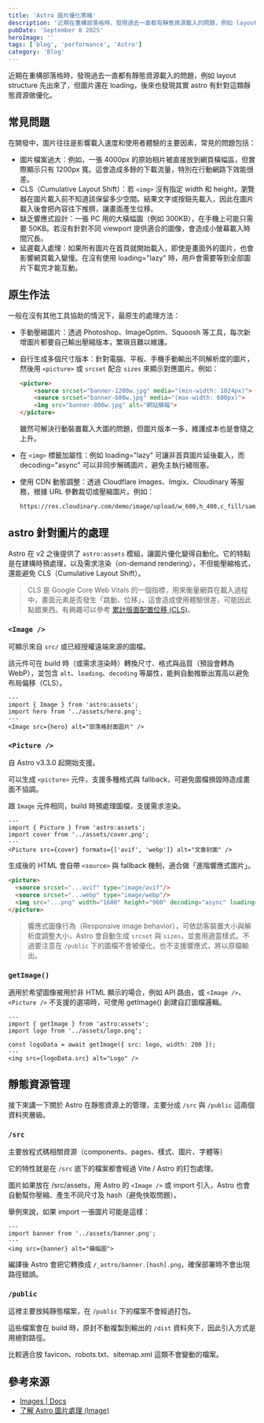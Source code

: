 ```yaml
---
title: 'Astro 圖片優化策略'
description: '近期在重構部落格時，發現過去一直都有靜態資源載入的問題，例如 layout structure 先出來了，但圖片還在 loading，後來也發現其實 astro 有針對這類靜態資源做優化。'
pubDate: 'September 8 2025'
heroImage: ''
tags: ['blog', 'performance', 'Astro']
category: 'Blog'
---
```


近期在重構部落格時，發現過去一直都有靜態資源載入的問題，例如 layout structure 先出來了，但圖片還在 loading，後來也發現其實 astro 有針對這類靜態資源做優化。

## 常見問題

在開發中，圖片往往是影響載入速度和使用者體驗的主要因素，常見的問題包括：

- 圖片檔案過大：例如，一張 4000px 的原始相片被直接放到網頁橫幅區，但實際顯示只有 1200px 寬。這會造成多餘的下載流量，特別在行動網路下效能很差。
- CLS（Cumulative Layout Shift）：若 `<img>` 沒有指定 width 和 height，瀏覽器在圖片載入前不知道該保留多少空間。結果文字或按鈕先載入，因此在圖片載入後會把內容往下推擠，讓畫面產生位移。
- 缺乏響應式設計：一張 PC 用的大橫幅圖（例如 300KB），在手機上可能只需要 50KB。若沒有針對不同 viewport 提供適合的圖像，會造成小螢幕載入時間冗長。
- 延遲載入處理：如果所有圖片在首頁就開始載入，即使是畫面外的圖片，也會影響網頁載入變慢。在沒有使用 loading="lazy" 時，用戶會需要等到全部圖片下載完才能互動。

## 原生作法

一般在沒有其他工具協助的情況下，最原生的處理方法：

- 手動壓縮圖片：透過 Photoshop、ImageOptim、Squoosh 等工具，每次新增圖片都要自己輸出壓縮版本，繁瑣且難以維護。
- 自行生成多個尺寸版本：針對電腦、平板、手機手動輸出不同解析度的圖片，然後用 `<picture>` 或 `srcset` 配合 `sizes` 來顯示對應圖片。例如：
    ```html
    <picture>
        <source srcset="banner-1200w.jpg" media="(min-width: 1024px)">
        <source srcset="banner-600w.jpg" media="(max-width: 600px)">
        <img src="banner-800w.jpg" alt="網站橫幅">
    </picture>
    ```
    雖然可解決行動裝置載入大圖的問題，但圖片版本一多，維護成本也是會隨之上升。

- 在 `<img>` 標籤加屬性：例如 loading="lazy" 可讓非首頁圖片延後載入，而 decoding="async" 可以非同步解碼圖片，避免主執行緒阻塞。
- 使用 CDN 動態調整：透過 Cloudflare Images、Imgix、Cloudinary 等服務，根據 URL 參數裁切或壓縮圖片。例如：
    ```bash
    https://res.cloudinary.com/demo/image/upload/w_600,h_400,c_fill/sample.jpg
    ```

## astro 針對圖片的處理

Astro 在 v2 之後提供了 `astro:assets` 模組，讓圖片優化變得自動化。它的特點是在建構時預處理，以及需求渲染（on-demand rendering），不但能壓縮格式，還能避免 CLS（Cumulative Layout Shift）。

> CLS 是 Google Core Web Vitals 的一個指標，用來衡量網頁在載入過程中，畫面元素是否發生「跳動、位移」，這會造成使用體驗很差，可能因此點錯東西。有興趣可以參考 [累計版面配置位移 (CLS)](https://web.dev/articles/cls?hl=zh-tw)。

### `<Image />`

可顯示來自 `src/` 或已經授權遠端來源的圖檔。

該元件可在 build 時（或需求渲染時）轉換尺寸、格式與品質（預設會轉為 WebP），並包含 `alt`、`loading`、`decoding` 等屬性，能夠自動推斷出寬高以避免布局偏移（CLS）。

```astro title="index.astro"
---
import { Image } from 'astro:assets';
import hero from '../assets/hero.png';
---
<Image src={hero} alt="部落格封面圖片" />
```

### `<Picture />`

自 Astro v3.3.0 起開始支援。

可以生成 `<picture>` 元件，支援多種格式與 fallback，可避免圖檔損毀時造成畫面不協調。

跟 `Image` 元件相同，build 時預處理圖檔，支援需求渲染。

```astro title="index.astro"
---
import { Picture } from 'astro:assets';
import cover from '../assets/cover.png';
---
<Picture src={cover} formats={['avif', 'webp']} alt="文章封面" />
```

生成後的 HTML 會自帶 `<source>` 與 fallback 機制，適合做「進階響應式圖片」。

```html
<picture>
  <source srcset="...avif" type="image/avif"/>
  <source srcset="...webp" type="image/webp"/>
  <img src="...png" width="1600" height="900" decoding="async" loading="lazy" alt="文章封面" />
</picture>
```

> 響應式圖像行為（Responsive image behavior），可依訪客裝置大小與解析度調整大小，Astro 會自動生成 `srcset` 與 `sizes`，並套用適當樣式。不過要注意在 `/public` 下的圖檔不會被優化，也不支援響應式，將以原檔輸出。

### `getImage()`

適用於希望圖像被用於非 HTML 顯示的場合，例如 API 路由，或 `<Image />`、`<Picture />` 不支援的選項時，可使用 getImage() 創建自訂圖檔邏輯。

```astro title="index.astro"
---
import { getImage } from 'astro:assets';
import logo from '../assets/logo.png';

const logoData = await getImage({ src: logo, width: 200 });
---
<img src={logoData.src} alt="Logo" />
```

## 靜態資源管理

接下來講一下關於 Astro 在靜態資源上的管理，主要分成 `/src` 與 `/public` 這兩個資料夾層級。

### `/src`

主要放程式碼相關資源（components、pages、樣式、圖片、字體等）

它的特性就是在 `/src` 底下的檔案都會經過 Vite / Astro 的打包處理。

圖片如果放在 /src/assets，用 Astro 的 `<Image />` 或 import 引入，Astro 也會自動幫你壓縮、產生不同尺寸及 hash（避免快取問題）。

舉例來說，如果 import 一張圖片可能是這樣：

```astro
---
import banner from '../assets/banner.png';
---
<img src={banner} alt="橫幅圖">
```

編譯後 Astro 會把它轉換成 `/_astro/banner.[hash].png`，確保部署時不會出現路徑錯誤。

### `/public`

這裡主要放純靜態檔案，在 `/public` 下的檔案不會經過打包。

這些檔案會在 build 時，原封不動複製到輸出的 `/dist` 資料夾下，因此引入方式是用絕對路徑。

比較適合放 favicon、robots.txt、sitemap.xml 這類不會變動的檔案。

## 參考來源

* [Images | Docs](https://docs.astro.build/en/guides/images/)
* [了解 Astro 圖片處理 (Image)](https://ithelp.ithome.com.tw/m/articles/10314783)
